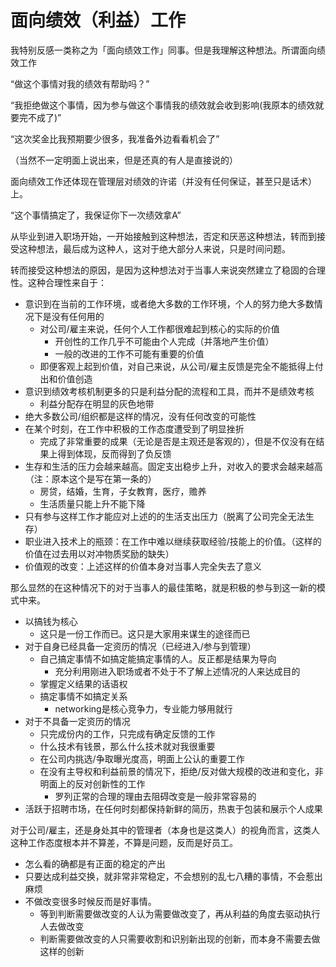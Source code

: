 # 面向绩效（利益）工作

我特别反感一类称之为「面向绩效工作」同事。但是我理解这种想法。所谓面向绩效工作

“做这个事情对我的绩效有帮助吗？”

“我拒绝做这个事情，因为参与做这个事情我的绩效就会收到影响(我原本的绩效就要完不成了)”

“这次奖金比我预期要少很多，我准备外边看看机会了”

（当然不一定明面上说出来，但是还真的有人是直接说的）

面向绩效工作还体现在管理层对绩效的许诺（并没有任何保证，甚至只是话术）上。

“这个事情搞定了，我保证你下一次绩效拿A”

从毕业到进入职场开始，一开始接触到这种想法，否定和厌恶这种想法，转而到接受这种想法，最后成为这种人，这对于绝大部分人来说，只是时间问题。

转而接受这种想法的原因，是因为这种想法对于当事人来说突然建立了稳固的合理性。这种合理性来自于：

- 意识到在当前的工作环境，或者绝大多数的工作环境，个人的努力绝大多数情况下是没有任何用的
  - 对公司/雇主来说，任何个人工作都很难起到核心的实际的价值
    - 开创性的工作几乎不可能由个人完成（并落地产生价值）
    - 一般的改进的工作不可能有重要的价值
  - 即便客观上起到价值，对自己来说，从公司/雇主反馈是完全不能抵得上付出和价值创造
- 意识到绩效考核机制更多的只是利益分配的流程和工具，而并不是绩效考核
  - 利益分配存在明显的灰色地带
- 绝大多数公司/组织都是这样的情况，没有任何改变的可能性
- 在某个时刻，在工作中积极的工作态度遭受到了明显挫折
  - 完成了非常重要的成果（无论是否是主观还是客观的），但是不仅没有在结果上得到体现，反而得到了负反馈
- 生存和生活的压力会越来越高。固定支出稳步上升，对收入的要求会越来越高（注：原本这个是写在第一条的）
  - 房贷，结婚，生育，子女教育，医疗，赡养
  - 生活质量只能上升不能下降
- 只有参与这样工作才能应对上述的的生活支出压力（脱离了公司完全无法生存）
- 职业进入技术上的瓶颈：在工作中难以继续获取经验/技能上的价值。（这样的价值在过去用以对冲物质奖励的缺失）
- 价值观的改变：上述这样的价值本身对当事人完全失去了意义

那么显然的在这种情况下的对于当事人的最佳策略，就是积极的参与到这一新的模式中来。

- 以搞钱为核心
  - 这只是一份工作而已。这只是大家用来谋生的途径而已
- 对于自身已经具备一定资历的情况（已经进入/参与到管理）
  - 自己搞定事情不如搞定能搞定事情的人。反正都是结果为导向
    - 充分利用刚进入职场或者不处于不了解上述情况的人来达成目的
  - 掌握定义结果的话语权
  - 搞定事情不如搞定关系
    - networking是核心竞争力，专业能力够用就行
- 对于不具备一定资历的情况
  - 只完成份内的工作，只完成有确定反馈的工作
  - 什么技术有钱景，那么什么技术就对我很重要
  - 在公司内挑选/争取曝光度高，明面上公认的重要工作
  - 在没有主导权和利益前景的情况下，拒绝/反对做大规模的改进和变化，非明面上的反对创新性的工作
    - 罗列正常的合理的理由去阻碍改变是一般非常容易的
- 活跃于招聘市场，在任何时刻都保持新鲜的简历，热衷于包装和展示个人成果

对于公司/雇主，还是身处其中的管理者（本身也是这类人）的视角而言，这类人这种工作态度根本并不算差，不算是问题，反而是好员工。

- 怎么看的确都是有正面的稳定的产出
- 只要达成利益交换，就非常非常稳定，不会想别的乱七八糟的事情，不会惹出麻烦
- 不做改变很多时候反而是好事情。
  - 等到判断需要做改变的人认为需要做改变了，再从利益的角度去驱动执行人去做改变
  - 判断需要做改变的人只需要收割和识别新出现的创新，而本身不需要去做这样的创新
